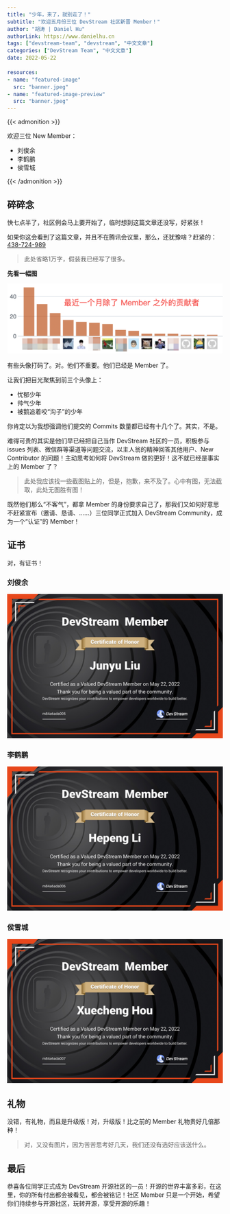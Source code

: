 ```yaml
---
title: "少年，来了，就别走了！"
subtitle: "欢迎五月份三位 DevStream 社区新晋 Member！"
author: "胡涛 | Daniel Hu"
authorLink: https://www.danielhu.cn
tags: ["devstream-team", "devstream", "中文文章"]
categories: ["DevStream Team", "中文文章"]
date: 2022-05-22

resources:
- name: "featured-image"
  src: "banner.jpeg"
- name: "featured-image-preview"
  src: "banner.jpeg"
---
```


{{< admonition >}}

欢迎三位 New Member：

- 刘俊余
- 李鹤鹏
- 侯雪城

{{< /admonition >}}

## 碎碎念

快七点半了，社区例会马上要开始了，临时想到这篇文章还没写，好紧张！

如果你这会看到了这篇文章，并且不在腾讯会议里，那么，还犹豫啥？赶紧的：[438-724-989](https://github.com/devstream-io/devstream/wiki/DevStream-Community-Meeting-No.3)

> 此处省略1万字，假装我已经写了很多。

**先看一幅图**

![commits](./a.png)

有些头像打码了。对。他们不重要。他们已经是 Member 了。

让我们把目光聚焦到前三个头像上：
- 忧郁少年
- 帅气少年
- 被鹅追着咬“沟子”的少年

你肯定以为我想强调他们提交的 Commits 数量都已经有十几个了。其实，不是。

难得可贵的其实是他们早已经把自己当作 DevStream 社区的一员，积极参与 issues 列表、微信群等渠道等问题交流，以主人翁的精神回答其他用户、New Contributor 的问题！主动思考如何将 DevStream 做的更好！这不就已经是事实上的 Member 了？

> 此处我应该找一些截图贴上的，但是，抱歉，来不及了。心中有图，无法截取，此处无图胜有图！

既然他们那么“不客气”，都拿 Member 的身份要求自己了，那我们又如何好意思不赶紧宣布（邀请、恳请、……）三位同学正式加入 DevStream Community，成为一个“认证”的 Member！

## 证书

对，有证书！

### 刘俊余

![liujunyu](./liujunyu.jpeg)

### 李鹤鹏

![lihepeng](./lihepeng.jpeg)

### 侯雪城

![houxuecheng](./houxuecheng.jpeg)

## 礼物

没错，有礼物，而且是升级版！对，升级版！比之前的 Member 礼物贵好几倍那种！

> 对，又没有图片，因为苦苦思考好几天，我们还没有选好应该送什么。

## 最后

恭喜各位同学正式成为 DevStream 开源社区的一员！开源的世界丰富多彩，在这里，你的所有付出都会被看见，都会被铭记！社区 Member 只是一个开始，希望你们持续参与开源社区，玩转开源，享受开源的乐趣！
